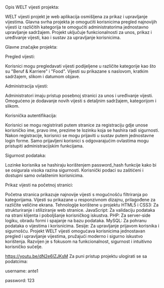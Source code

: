 Opis WELT vijesti projekta:

WELT vijesti projekt je web aplikacija osmišljena za prikaz i upravljanje vijestima. Glavna svrha projekta je omogućiti korisnicima pregled najnovijih vijesti iz različitih kategorija te omogućiti administratorima jednostavno upravljanje sadržajem. Projekt uključuje funkcionalnosti za unos, prikaz i uređivanje vijesti, kao i sustav za upravljanje korisnicima.

Glavne značajke projekta:

Pregled vijesti:


Korisnici mogu pregledavati vijesti podijeljene u različite kategorije kao što su "Beruf & Karriere" i "Food".
Vijesti su prikazane s naslovom, kratkim sadržajem, slikom i datumom objave.

Administracija vijesti:


Administratori imaju pristup posebnoj stranici za unos i uređivanje vijesti.
Omogućeno je dodavanje novih vijesti s detaljnim sadržajem, kategorijom i slikom.

Korisnička autentifikacija:


Korisnici se mogu registrirati putem stranice za registraciju gdje unose korisničko ime, pravo ime, prezime te lozinku koja se hashira radi sigurnosti.
Nakon registracije, korisnici se mogu prijaviti u sustav putem jednostavne login forme.
Samo prijavljeni korisnici s odgovarajućim ovlastima mogu pristupiti administracijskim funkcijama.

Sigurnost podataka:


Lozinke korisnika se hashiraju korištenjem password_hash funkcije kako bi se osigurala visoka razina sigurnosti.
Korisnički podaci su zaštićeni i dostupni samo ovlaštenim korisnicima.

Prikaz vijesti na početnoj stranici:


Početna stranica prikazuje najnovije vijesti s mogućnošću filtriranja po kategorijama.
Vijesti su prikazane u responzivnom dizajnu, prilagođene za različite veličine ekrana.
Tehnologije korištene u projektu
HTML5 i CSS3: Za strukturiranje i stiliziranje web stranice.
JavaScript: Za validaciju podataka na strani klijenta i poboljšanje korisničkog iskustva.
PHP: Za server-side logiku, obradu formi i spajanje na bazu podataka.
MySQL: Za pohranu podataka o vijestima i korisnicima.
Sesije: Za upravljanje prijavom korisnika i sigurnošću.
Projekt WELT vijesti omogućava korisnicima jednostavan pregled i upravljanje vijestima, pružajući moderno i sigurno iskustvo korištenja. Razvijen je s fokusom na funkcionalnost, sigurnost i intuitivno korisničko sučelje.

https://youtu.be/dN2e6IZJKsM
Za puni pristup projektu ulogirati se sa podatcima:

username: ante1

password: 123
